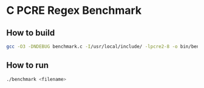 # C PCRE Regex Benchmark

## How to build

```sh
gcc -O3 -DNDEBUG benchmark.c -I/usr/local/include/ -lpcre2-8 -o bin/benchmark 
```

## How to run

```sh
./benchmark <filename>
```
